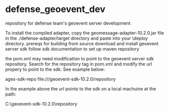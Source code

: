 defense_geoevent_dev
====================

repository for defense team's geoevent server development

To install the compiled adapter, copy the geomessage-adapter-10.2.0.jar file in the ./defense-adapter/target directory and paste into your <Geoevent Server Install>\deploy directory.
prereqs for building from source
download and install geoevent server sdk
follow sdk documentation to set up maven repository

the pom.xml may need modification to point to the geoevent server sdk repository. Search for the repository tag in pom.xml and modify the url propery to point to the sdk.  See example below:

<repository> 
  <id>ages-sdk-repo</id> 
  <url>file:///geoevent-sdk-10.2.0/repository</url> 
</repository>

In the example above the url points to the sdk on a local machuine at the path:

C:\geoevent-sdk-10.2.0\repository
